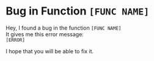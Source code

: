 # Bug in Function `[FUNC NAME]`  
  
  Hey, I found a bug in the function `[FUNC NAME]`  
  It gives me this error message:  
  `[ERROR]`  
  
  I hope that you will be able to fix it.
